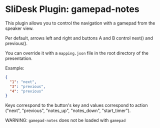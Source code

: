 # SliDesk Plugin: gamepad-notes

This plugin allows you to control the navigation with a gamepad from the speaker view.

Per default, arrows left and right and buttons A and B control next() and previous().

You can override it with a `mapping.json` file in the root directory of the presentation.

Example:

```json
{
  "1": "next",
  "3": "previous",
  "4": "previous"
}
```

Keys correspond to the button's key and values correspond to action ("next", "previous", "notes_up", "notes_down", "start_timer").

WARNING: `gamepad-notes` does not be loaded with `gamepad`
